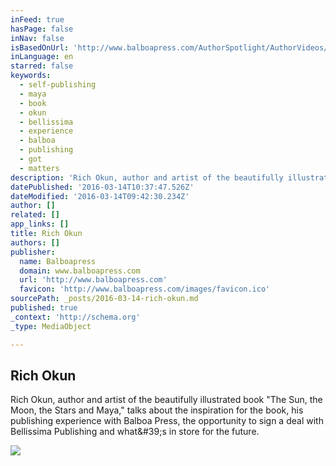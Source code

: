 ```yaml
---
inFeed: true
hasPage: false
inNav: false
isBasedOnUrl: 'http://www.balboapress.com/AuthorSpotlight/AuthorVideos/ProfessionalSuccess/RichOkun.aspx'
inLanguage: en
starred: false
keywords:
  - self-publishing
  - maya
  - book
  - okun
  - bellissima
  - experience
  - balboa
  - publishing
  - got
  - matters
description: 'Rich Okun, author and artist of the beautifully illustrated book "The Sun, the Moon, the Stars and Maya," talks about the inspiration for the book, his publishing experience with Balboa Press, the opportunity to sign a deal with Bellissima Publishing and what&#39;s in store for the future.'
datePublished: '2016-03-14T10:37:47.526Z'
dateModified: '2016-03-14T09:42:30.234Z'
author: []
related: []
app_links: []
title: Rich Okun
authors: []
publisher:
  name: Balboapress
  domain: www.balboapress.com
  url: 'http://www.balboapress.com'
  favicon: 'http://www.balboapress.com/images/favicon.ico'
sourcePath: _posts/2016-03-14-rich-okun.md
published: true
_context: 'http://schema.org'
_type: MediaObject

---
```

<article style=""><h1>Rich Okun</h1><p>Rich Okun, author and artist of the beautifully illustrated book "The Sun, the Moon, the Stars and Maya," talks about the inspiration for the book, his publishing experience with Balboa Press, the opportunity to sign a deal with Bellissima Publishing and what&amp;#39;s in store for the future.</p><img src="https://s3-us-west-2.amazonaws.com/the-grid-img/p/4f71b6256f9f353e27022a35fdbef7cb73bcfb8a.jpg" /></article>